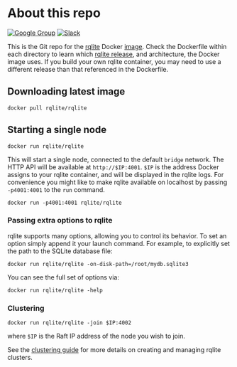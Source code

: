 # About this repo 
[![Google Group](https://img.shields.io/badge/Google%20Group--blue.svg)](https://groups.google.com/group/rqlite) [![Slack](https://img.shields.io/badge/Slack--purple.svg)](https://www.philipotoole.com/join-rqlite-slack)

This is the Git repo for the [rqlite](https://rqlite.io) Docker [image](https://hub.docker.com/r/rqlite/rqlite/). Check the Dockerfile within each directory to learn which [rqlite release](https://github.com/rqlite/rqlite/releases), and architecture, the Docker image uses. If you build your own rqlite container, you may need to use a different release than that referenced in the Dockerfile.

## Downloading latest image

    docker pull rqlite/rqlite

## Starting a single node

    docker run rqlite/rqlite

This will start a single node, connected to the default `bridge` network. The HTTP API will be available at `http://$IP:4001`. `$IP` is the address Docker assigns to your rqlite container, and will be displayed in the rqlite logs. For convenience you might like to make rqlite available on localhost by passing `-p4001:4001` to the `run` command.

    docker run -p4001:4001 rqlite/rqlite

### Passing extra options to rqlite
rqlite supports many options, allowing you to control its behavior. To set an option simply append it your launch command. For example, to explicitly set the path to the SQLite database file:

    docker run rqlite/rqlite -on-disk-path=/root/mydb.sqlite3

You can see the full set of options via:

    docker run rqlite/rqlite -help

### Clustering

    docker run rqlite/rqlite -join $IP:4002

where `$IP` is the Raft IP address of the node you wish to join.

See the [clustering guide](https://rqlite.io/docs/clustering/) for more details on creating and managing rqlite clusters.

